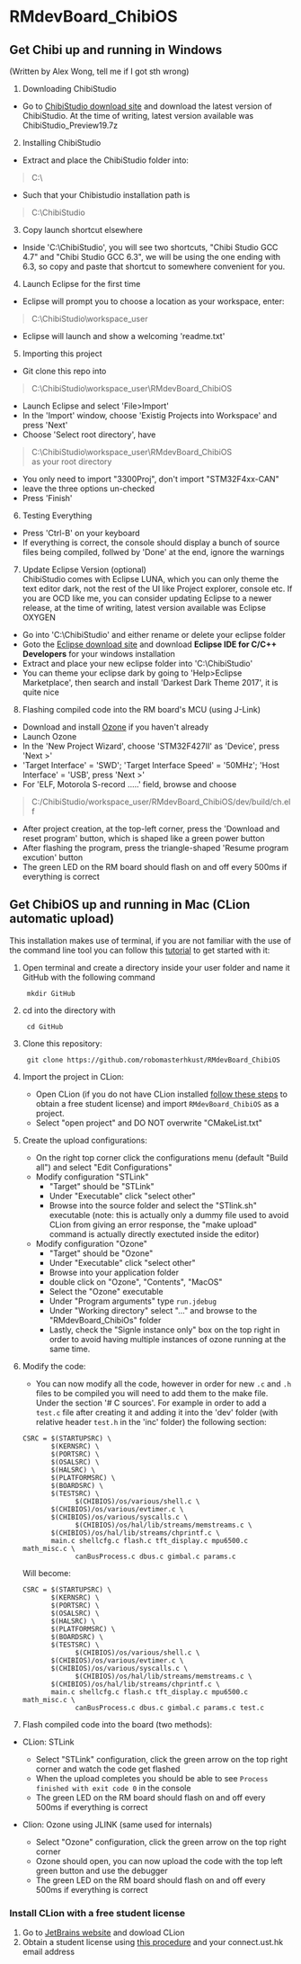 # RMdevBoard_ChibiOS  
  
## Get Chibi up and running in Windows
(Written by Alex Wong, tell me if I got sth wrong)  
  
1. Downloading ChibiStudio  
  - Go to [ChibiStudio download site](https://sourceforge.net/projects/chibios/files/ChibiStudio/) and download the latest version of ChibiStudio. At the time of writing, latest version available was ChibiStudio_Preview19.7z  
  
  
2. Installing ChibiStudio  
  - Extract and place the ChibiStudio folder into:  
  > C:\  
  - Such that your Chibistudio installation path is  
  > C:\ChibiStudio  
  
  
3. Copy launch shortcut elsewhere
  - Inside 'C:\ChibiStudio', you will see two shortcuts, "Chibi Studio GCC 4.7" and "Chibi Studio GCC 6.3", we will be using the one ending with 6.3, so copy and paste that shortcut to somewhere convenient for you.  
  
  
4. Launch Eclipse for the first time  
  - Eclipse will prompt you to choose a location as your workspace, enter:   
  > C:\ChibiStudio\workspace_user   
  - Eclipse will launch and show a welcoming 'readme.txt'  
  
  
5. Importing this project  
  - Git clone this repo into  
  > C:\ChibiStudio\workspace_user\RMdevBoard_ChibiOS  
  - Launch Eclipse and select 'File>Import'   
  - In the 'Import' window, choose 'Existig Projects into Workspace' and press 'Next'  
  - Choose 'Select root directory', have   
  > C:\ChibiStudio\workspace_user\RMdevBoard_ChibiOS  
    as your root directory  
  - You only need to import "3300Proj", don't import "STM32F4xx-CAN"  
  - leave the three options un-checked  
  - Press 'Finish'  
  
  
6. Testing Everything
  - Press 'Ctrl-B' on your keyboard
  - If everything is correct, the console should display a bunch of source files being compiled, follwed by 'Done' at the end, ignore the warnings  
  
  
7. Update Eclipse Version (optional)  
  ChibiStudio comes with Eclipse LUNA, which you can only theme the text editor dark, not the rest of the UI like Project explorer, console etc. If you are OCD like me, you can consider updating Eclipse to a newer release, at the time of writing, latest version available was Eclipse OXYGEN  
  - Go into 'C:\ChibiStudio' and either rename or delete your eclipse folder  
  - Goto the [Eclipse download site](http://www.eclipse.org/downloads/eclipse-packages/) and download **Eclipse IDE for C/C++ Developers** for your windows installation  
  - Extract and place your new eclipse folder into 'C:\ChibiStudio'  
  - You can theme your eclipse dark by going to 'Help>Eclipse Marketplace', then search and install 'Darkest Dark Theme 2017', it is quite nice  
  
  
8. Flashing compiled code into the RM board's MCU (using J-Link)  
  - Download and install [Ozone](https://www.segger.com/downloads/jlink/#Ozone) if you haven't already  
  - Launch Ozone  
  - In the 'New Project Wizard', choose 'STM32F427II' as 'Device', press 'Next >'  
  - 'Target Interface' = 'SWD'; 'Target Interface Speed' = '50MHz'; 'Host Interface' = 'USB', press 'Next >'  
  - For 'ELF, Motorola S-record .....' field, browse and choose  
  > C:/ChibiStudio/workspace_user/RMdevBoard_ChibiOS/dev/build/ch.elf  
  - After project creation, at the top-left corner, press the 'Download and reset program' button, which is shaped like a green power button  
  - After flashing the program, press the triangle-shaped 'Resume program excution' button  
  - The green LED on the RM board should flash on and off every 500ms if everything is correct  
  
## Get ChibiOS up and running in Mac (CLion automatic upload)
This installation makes use of terminal, if you are not familiar with the use of the command line tool you can follow this [tutorial](https://www.davidbaumgold.com/tutorials/command-line/) to get started with it:
 
1. Open terminal and create a directory inside your user folder and name it GitHub with the following command

		mkdir GitHub

2. cd into the directory with

		cd GitHub

3. Clone this repository:

		git clone https://github.com/robomasterhkust/RMdevBoard_ChibiOS

4. Import the project in CLion:
	- Open CLion (if you do not have CLion installed [follow these steps](#install-clion-with-a-free-student-license) to obtain a free student license) and import `RMdevBoard_ChibiOS` as a project.
	- Select "open project" and DO NOT overwrite "CMakeList.txt"

5. Create the upload configurations:
	- On the right top corner click the configurations menu (default "Build all") and select "Edit Configurations"
	- Modify configuration "STLink"
		- "Target" should be "STLink" 
		- Under "Executable" click "select other"
		- Browse into the source folder and select the "STlink.sh" executable (note: this is actually only a dummy file used to avoid CLion from giving an error response, the "make upload" command is actually directly exectuted inside the editor)
	- Modify configuration "Ozone"
		- "Target" should be "Ozone"
		- Under "Executable" click "select other"
		- Browse into your application folder
		- double click on "Ozone", "Contents", "MacOS"
		- Select the "Ozone" executable
		- Under "Program arguments" type `run.jdebug`
		- Under "Working directory" select "..." and browse to the "RMdevBoard_ChibiOs" folder
		- Lastly, check the "Signle instance only" box on the top right in order to avoid having multiple instances of ozone running at the same time.
		

5. Modify the code:
	- You can now modify all the code, however in order for new `.c` and `.h` files to be compiled you will need to add them to the make file. Under the section '# C sources'. For example in order to add a `test.c` file after creating it and adding it into the 'dev' folder (with relative header `test.h` in the 'inc' folder) the following section:
	```
	CSRC = $(STARTUPSRC) \
	       $(KERNSRC) \
	       $(PORTSRC) \
	       $(OSALSRC) \
	       $(HALSRC) \
	       $(PLATFORMSRC) \
	       $(BOARDSRC) \
	       $(TESTSRC) \
				 $(CHIBIOS)/os/various/shell.c \
	       $(CHIBIOS)/os/various/evtimer.c \
	       $(CHIBIOS)/os/various/syscalls.c \
				 $(CHIBIOS)/os/hal/lib/streams/memstreams.c \
	       $(CHIBIOS)/os/hal/lib/streams/chprintf.c \
	       main.c shellcfg.c flash.c tft_display.c mpu6500.c math_misc.c \
				 canBusProcess.c dbus.c gimbal.c params.c
	```
	Will become:

	```
	CSRC = $(STARTUPSRC) \
	       $(KERNSRC) \
	       $(PORTSRC) \
	       $(OSALSRC) \
	       $(HALSRC) \
	       $(PLATFORMSRC) \
	       $(BOARDSRC) \
	       $(TESTSRC) \
				 $(CHIBIOS)/os/various/shell.c \
	       $(CHIBIOS)/os/various/evtimer.c \
	       $(CHIBIOS)/os/various/syscalls.c \
				 $(CHIBIOS)/os/hal/lib/streams/memstreams.c \
	       $(CHIBIOS)/os/hal/lib/streams/chprintf.c \
	       main.c shellcfg.c flash.c tft_display.c mpu6500.c math_misc.c \
				 canBusProcess.c dbus.c gimbal.c params.c test.c
	```

6. Flash compiled code into the board (two methods):
  - CLion: STLink
    - Select "STLink" configuration, click the green arrow on the top right corner and watch the code get flashed
    - When the upload completes you should be able to see `Process finished with exit code 0` in the console
    - The green LED on the RM board should flash on and off every 500ms if everything is correct
    
  - Clion: Ozone using JLINK (same used for internals)
    - Select "Ozone" configuration, click the green arrow on the top right corner
    - Ozone should open, you can now upload the code with the top left green button and use the debugger
    - The green LED on the RM board should flash on and off every 500ms if everything is correct


### Install CLion with a free student license
 1. Go to [JetBrains website](https://www.jetbrains.com/clion/download/#section=mac) and dowload CLion
 2. Obtain a student license using [this procedure](https://www.jetbrains.com/shop/eform/students) and your connect.ust.hk email address
  
  
